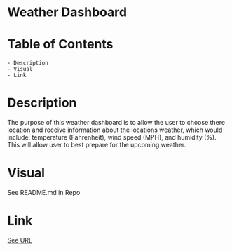 # Weather Dashboard

# Table of Contents
    - Description
    - Visual
    - Link

# Description
The purpose of this weather dashboard is to allow the user to choose there location and receive information about the locations weather, which would include: temperature (Fahrenheit), wind speed (MPH), and humidity (%). This will allow user to best prepare for the upcoming weather. 

# Visual
See README.md in Repo
# Link
[See URL](http://127.0.0.1:5502/index.html)